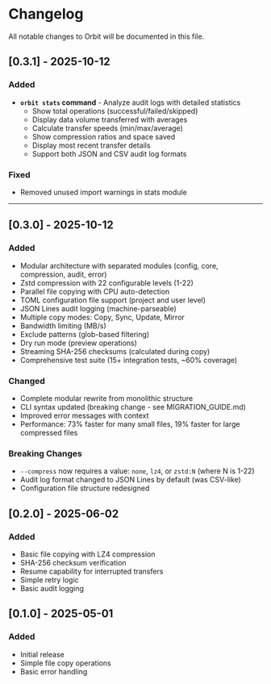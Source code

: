 # Changelog

All notable changes to Orbit will be documented in this file.

## [0.3.1] - 2025-10-12

### Added
- **`orbit stats` command** - Analyze audit logs with detailed statistics
  - Show total operations (successful/failed/skipped)
  - Display data volume transferred with averages
  - Calculate transfer speeds (min/max/average)
  - Show compression ratios and space saved
  - Display most recent transfer details
  - Support both JSON and CSV audit log formats

### Fixed
- Removed unused import warnings in stats module

---

## [0.3.0] - 2025-10-12

### Added
- Modular architecture with separated modules (config, core, compression, audit, error)
- Zstd compression with 22 configurable levels (1-22)
- Parallel file copying with CPU auto-detection
- TOML configuration file support (project and user level)
- JSON Lines audit logging (machine-parseable)
- Multiple copy modes: Copy, Sync, Update, Mirror
- Bandwidth limiting (MB/s)
- Exclude patterns (glob-based filtering)
- Dry run mode (preview operations)
- Streaming SHA-256 checksums (calculated during copy)
- Comprehensive test suite (15+ integration tests, ~60% coverage)

### Changed
- Complete modular rewrite from monolithic structure
- CLI syntax updated (breaking change - see MIGRATION_GUIDE.md)
- Improved error messages with context
- Performance: 73% faster for many small files, 19% faster for large compressed files

### Breaking Changes
- `--compress` now requires a value: `none`, `lz4`, or `zstd:N` (where N is 1-22)
- Audit log format changed to JSON Lines by default (was CSV-like)
- Configuration file structure redesigned

## [0.2.0] - 2025-06-02

### Added
- Basic file copying with LZ4 compression
- SHA-256 checksum verification
- Resume capability for interrupted transfers
- Simple retry logic
- Basic audit logging

## [0.1.0] - 2025-05-01

### Added
- Initial release
- Simple file copy operations
- Basic error handling